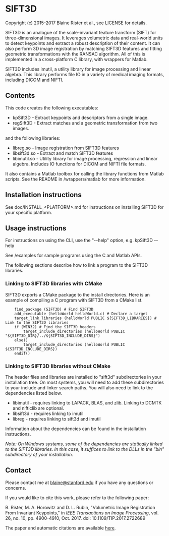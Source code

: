 # SIFT3D

Copyright (c) 2015-2017 Blaine Rister et al., see LICENSE for details.

SIFT3D is an analogue of the scale-invariant feature transform (SIFT) for three-dimensional images. It leverages volumetric data and real-world units to detect keypoints and extract a robust description of their content. It can also perform 3D image registration by matching SIFT3D features and fitting geometric transformations with the RANSAC algorithm. All of this is implemented in a cross-platform C library, with wrappers for Matlab.

SIFT3D includes imutil, a utility library for image processing and linear algebra. This library performs file IO in a variety of medical imaging formats, including DICOM and NIFTI.

## Contents

This code creates the following executables:
- kpSift3D - Extract keypoints and descriptors from a single image.
- regSift3D - Extract matches and a geometric transformation from two images. 

and the following libraries:
- libreg.so - Image registration from SIFT3D features
- libsift3d.so - Extract and match SIFT3D features
- libimutil.so - Utility library for image processing, regression and linear algebra. Includes IO functions for DICOM and NIFTI file formats.

It also contains a Matlab toolbox for calling the library functions from Matlab scripts. See the README in /wrappers/matlab for more information.

## Installation instructions

See doc/INSTALL_\<PLATFORM\>.md for instructions on installing SIFT3D for your specific platform.

## Usage instructions

For instructions on using the CLI, use the "--help" option, e.g. 
        kpSift3D --help

See /examples for sample programs using the C and Matlab APIs.

The following sections describe how to link a program to the SIFT3D libraries.

### Linking to SIFT3D libraries with CMake

SIFT3D exports a CMake package to the install directories. Here is an example of compiling a C program with SIFT3D from a CMake list.

        find_package (SIFT3D) # Find SIFT3D
        add_executable (helloWorld helloWorld.c) # Declare a target
        target_link_libraries (helloWorld PUBLIC ${SIFT3D_LIBRARIES}) # Link to the SIFT3D libraries
        if (WIN32) # Find the SIFT3D headers
            target_include_directories (helloWorld PUBLIC "${SIFT3D_DIR}/../${SIFT3D_INCLUDE_DIRS}") 
        else()
            target_include_directories (helloWorld PUBLIC ${SIFT3D_INCLUDE_DIRS}) 
        endif()

### Linking to SIFT3D libraries without CMake

The header files and libraries are installed to "sift3d" subdirectories in your installation tree. On most systems, you will need to add these subdirectories to your include and linker search paths. You will also need to link to the dependencies listed below.

- libimutil - requires linking to LAPACK, BLAS, and zlib. Linking to DCMTK and nifticlib are optional.
- libsift3d - requires linking to imutil
- libreg - requires linking to sift3d and imutil

Information about the dependencies can be found in the installation instructions.

*Note: On Windows systems, some of the dependencies are statically linked to the SIFT3D libraries. In this case, it suffices to link to the DLLs in the "bin" subdirectory of your installation.*

## Contact

Please contact me at blaine@stanford.edu if you have any questions or concerns.

If you would like to cite this work, please refer to the following paper:

B. Rister, M. A. Horowitz and D. L. Rubin, "Volumetric Image Registration From Invariant Keypoints," in *IEEE Transactions on Image Processing*, vol. 26, no. 10, pp. 4900-4910, Oct. 2017.
doi: 10.1109/TIP.2017.2722689

The paper and automatic citations are available [here](http://ieeexplore.ieee.org/document/7967757/citations).
